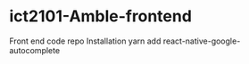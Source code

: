 # ict2101-Amble-frontend
Front end code repo
Installation
yarn add react-native-google-autocomplete

